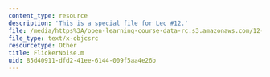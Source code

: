 ```yaml
---
content_type: resource
description: 'This is a special file for Lec #12.'
file: /media/https%3A/open-learning-course-data-rc.s3.amazonaws.com/12-540-principles-of-the-global-positioning-system-spring-2012/85d40911dfd241ee6144009f5aa4e26b_FlickerNoise.m
file_type: text/x-objcsrc
resourcetype: Other
title: FlickerNoise.m
uid: 85d40911-dfd2-41ee-6144-009f5aa4e26b
---
```

